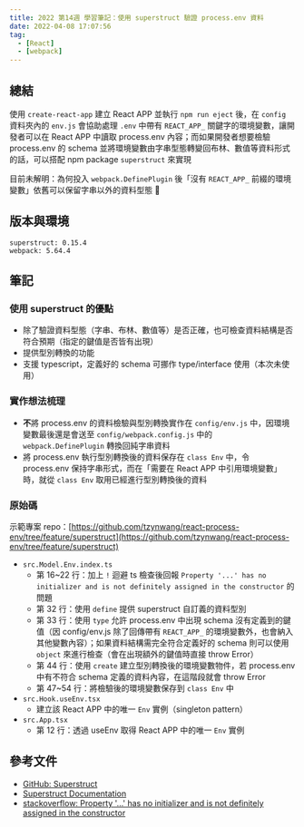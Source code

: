 ```yaml
---
title: 2022 第14週 學習筆記：使用 superstruct 驗證 process.env 資料
date: 2022-04-08 17:07:56
tag:
  - [React]
  - [webpack]
---
```


## 總結

使用 `create-react-app` 建立 React APP 並執行 `npm run eject` 後，在 `config` 資料夾內的 `env.js` 會協助處理 `.env` 中帶有 `REACT_APP_` 關鍵字的環境變數，讓開發者可以在 React APP 中讀取 process.env 內容；而如果開發者想要檢驗 process.env 的 schema 並將環境變數由字串型態轉變回布林、數值等資料形式的話，可以搭配 npm package `superstruct` 來實現

目前未解明：為何投入 `webpack.DefinePlugin` 後「沒有 `REACT_APP_` 前綴的環境變數」依舊可以保留字串以外的資料型態 🤔

## 版本與環境

```
superstruct: 0.15.4
webpack: 5.64.4
```

## 筆記

### 使用 superstruct 的優點

- 除了驗證資料型態（字串、布林、數值等）是否正確，也可檢查資料結構是否符合預期（指定的鍵值是否皆有出現）
- 提供型別轉換的功能
- 支援 typescript，定義好的 schema 可挪作 type/interface 使用（本次未使用）

### 實作想法梳理

- **不**將 process.env 的資料檢驗與型別轉換實作在 `config/env.js` 中，因環境變數最後還是會送至 `config/webpack.config.js` 中的 `webpack.DefinePlugin` 轉換回純字串資料
- 將 process.env 執行型別轉換後的資料保存在 `class Env` 中，令 process.env 保持字串形式，而在「需要在 React APP 中引用環境變數」時，就從 `class Env` 取用已經進行型別轉換後的資料

### 原始碼

<script src="https://gist.github.com/tzynwang/02bc3b826d291932f2e322ef5b7b0b29.js"></script>

示範專案 repo：[https://github.com/tzynwang/react-process-env/tree/feature/superstruct](https://github.com/tzynwang/react-process-env/tree/feature/superstruct)

- `src.Model.Env.index.ts`
  - 第 16~22 行：加上 `!` 迴避 ts 檢查後回報 `Property '...' has no initializer and is not definitely assigned in the constructor` 的問題
  - 第 32 行：使用 `define` 提供 superstruct 自訂義的資料型別
  - 第 33 行：使用 `type` 允許 process.env 中出現 schema 沒有定義到的鍵值（因 config/env.js 除了回傳帶有 `REACT_APP_` 的環境變數外，也會納入其他變數內容）；如果資料結構需完全符合定義好的 schema 則可以使用 `object` 來進行檢查（會在出現額外的鍵值時直接 throw Error）
  - 第 44 行：使用 `create` 建立型別轉換後的環境變數物件，若 process.env 中有不符合 schema 定義的資料內容，在這階段就會 throw Error
  - 第 47~54 行：將檢驗後的環境變數保存到 `class Env` 中
- `src.Hook.useEnv.tsx`
  - 建立該 React APP 中的唯一 `Env` 實例（singleton pattern）
- `src.App.tsx`
  - 第 12 行：透過 useEnv 取得 React APP 中的唯一 `Env` 實例

## 參考文件

- [GitHub: Superstruct](https://github.com/ianstormtaylor/superstruct#readme)
- [Superstruct Documentation](https://docs.superstructjs.org/)
- [stackoverflow: Property '...' has no initializer and is not definitely assigned in the constructor](https://stackoverflow.com/questions/49699067/property-has-no-initializer-and-is-not-definitely-assigned-in-the-construc)
